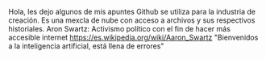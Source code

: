 Hola, les dejo algunos de mis apuntes
Github se utiliza para la industria de creación. Es una mexcla de nube con acceso a archivos y sus respectivos historiales.
Aron Swartz: Activismo político con el fin de hacer más accesible internet https://es.wikipedia.org/wiki/Aaron_Swartz 
"Bienvenidos a la inteligencia artificial, está llena de errores"

